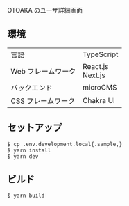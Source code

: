OTOAKA のユーザ詳細画面

## 環境

|                    |                     |
| ------------------ | ------------------- |
| 言語               | TypeScript          |
| Web フレームワーク | React.js<br>Next.js |
| バックエンド       | microCMS            |
| CSS フレームワーク | Chakra UI           |

## セットアップ

```
$ cp .env.development.local{.sample,}
$ yarn install
$ yarn dev
```

## ビルド

```
$ yarn build
```

